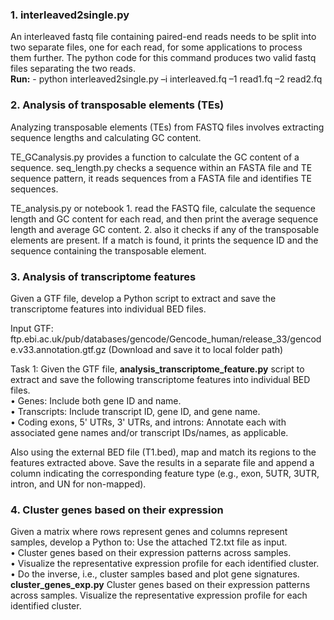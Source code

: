 ### 1. interleaved2single.py
An interleaved fastq file containing paired-end reads needs to be split into two separate files, one for each read, for some applications to process them further. The python code for this command produces two valid fastq files separating the two reads. <br>
**Run:** - python interleaved2single.py –i interleaved.fq –1 read1.fq –2 read2.fq

 ### 2. Analysis of transposable elements (TEs)
 Analyzing transposable elements (TEs) from FASTQ files involves extracting sequence lengths and calculating GC content.
 
 TE_GCanalysis.py provides a function to calculate the GC content of a sequence. seq_length.py checks a sequence within an FASTA file and TE sequence pattern, it reads sequences from a FASTA file and identifies TE sequences.

 TE_analysis.py or notebook 1. read the FASTQ file, calculate the sequence length and GC content for each read, and then print the average sequence length and average GC content. 2. also it checks if any of the transposable elements are present. If a match is found, it prints the sequence ID and the sequence containing the transposable element.

### 3. Analysis of transcriptome features
Given a GTF file, develop a Python script to extract and save the transcriptome features into individual BED files.

Input GTF: ftp.ebi.ac.uk/pub/databases/gencode/Gencode_human/release_33/gencode.v33.annotation.gtf.gz (Download and save it to local folder path)

Task 1: Given the GTF file, **analysis_transcriptome_feature.py** script to extract and save the following transcriptome features into individual BED files. <br>
• Genes: Include both gene ID and name. <br>
• Transcripts: Include transcript ID, gene ID, and gene name. <br>
• Coding exons, 5' UTRs, 3' UTRs, and introns: Annotate each with associated gene names and/or transcript IDs/names, as applicable. <br>

Also using the external BED file (T1.bed), map and match its regions to the features extracted above. Save the results in a separate file and append a column indicating the corresponding feature type (e.g., exon, 5UTR, 3UTR, intron, and UN for non-mapped).

### 4. Cluster genes based on their expression

Given a matrix where rows represent genes and columns represent samples, develop a Python to:
Use the attached T2.txt file as input. <br>
• Cluster genes based on their expression patterns across samples. <br>
• Visualize the representative expression profile for each identified cluster. <br>
• Do the inverse, i.e., cluster samples based and plot gene signatures. <br>
**cluster_genes_exp.py** Cluster genes based on their expression patterns across samples. Visualize the representative expression profile for each identified cluster.


